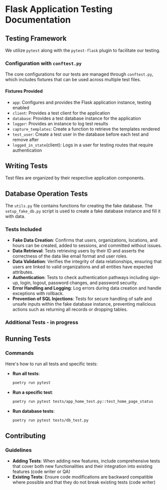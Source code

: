 # Flask Application Testing Documentation

## Testing Framework

We utilize `pytest` along with the `pytest-flask` plugin to facilitate our testing.  

### Configuration with `conftest.py`

The core configurations for our tests are managed through `conftest.py`, which includes fixtures that can be used across multiple test files.

#### Fixtures Provided

- `app`: Configures and provides the Flask application instance, testing enabled
- `client`: Provides a test client for the application
- `database`: Provides a test database instance for the application
- `logger`: Provides an instance to log test results
- `capture_templates`: Create a function to retrieve the templates rendered
- `test_user`: Create a test user in the database before each test and remove after
- `logged_in_state`(client): Logs in a user for testing routes that require authentication


## Writing Tests

Test files are organized by their respective application components.

## Database Operation Tests

The `utils.py` file contains functions for creating the fake database.
The `setup_fake_db.py` script is used to create a fake database instance and fill it with data.

### Tests Included

- **Fake Data Creation**: Confirms that users, organizations, locations, and hours can be created, added to sessions, and committed without issues.
- **Data Retrieval**: Tests retrieving users by their ID and asserts the correctness of the data like email format and user roles.
- **Data Validation**: Verifies the integrity of data relationships, ensuring that users are linked to valid organizations and all entities have expected attributes.
- **Authentication**: Tests to check authentication pathways including sign-up, login, logout, password changes, and password security.
- **Error Handling and Logging**: Log errors during data creation and handle exceptions with rollback.
- **Prevention of SQL Injections**: Tests for secure handling of safe and unsafe inputs within the fake database instance, preventing malicious actions such as returning all records or dropping tables.

### Additional Tests - in progress

## Running Tests

### Commands

Here's how to run all tests and specific tests:

- **Run all tests**:
  ```bash
  poetry run pytest
  ```
- **Run a specific test**:
  ```bash
  poetry run pytest tests/app_home_test.py::test_home_page_status
  ```
- **Run database tests**:
  ```bash
  poetry run pytest tests/db_test.py
  ```

## Contributing

### Guidelines

- **Adding Tests**: When adding new features, include comprehensive tests that cover both new functionalities and their integration into existing features (code writer or QA)
- **Existing Tests**: Ensure code modifications are backward compatible where possible and that they do not break existing tests (code writer)
